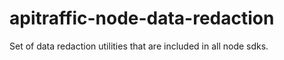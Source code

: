 # apitraffic-node-data-redaction

Set of data redaction utilities that are included in all node sdks.
